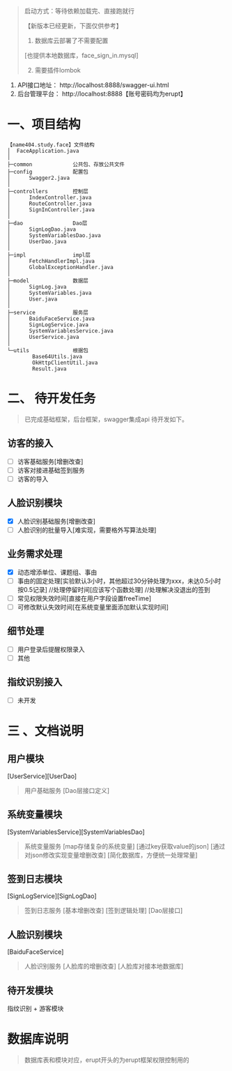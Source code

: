 > 启动方式：等待依赖加载完、直接跑就行
>
> 【新版本已经更新，下面仅供参考】
> 1. 数据库云部署了不需要配置
>
>  [也提供本地数据库，face_sign_in.mysql]
>
> 2. 需要插件lombok

1. API接口地址： http://localhost:8888/swagger-ui.html
2. 后台管理平台： http://localhost:8888【账号密码均为erupt】

# 一、项目结构
```basic
【name404.study.face】文件结构
│  FaceApplication.java
│
├─common             公共包、存放公共文件          
├─config             配置包
│      Swagger2.java
│
├─controllers        控制层
│      IndexController.java
│      RouteController.java
│      SignInController.java
│ 
├─dao                Dao层
│      SignLogDao.java
│      SystemVariablesDao.java
│      UserDao.java
│
├─impl               impl层
│      FetchHandlerImpl.java
│      GlobalExceptionHandler.java
│
├─model              数据层
│      SignLog.java
│      SystemVariables.java
│      User.java
│
├─service            服务层
│      BaiduFaceService.java
│      SignLogService.java
│      SystemVariablesService.java
│      UserService.java
│
└─utils              根据包
        Base64Utils.java
        OkHttpClientUtil.java
        Result.java
```
# 二、 待开发任务 
> 已完成基础框架，后台框架，swagger集成api
> 待开发如下。

## 访客的接入

- [ ] 访客基础服务[增删改查]
- [ ] 访客对接进基础签到服务
- [ ] 访客的导入
## 人脸识别模块

- [x] 人脸识别基础服务[增删改查]
- [ ] 人脸识别的批量导入[难实现，需要格外写算法处理]
## 业务需求处理

- [x] 动态增添单位、课题组、事由
- [ ] 事由的固定处理[实验默认3小时，其他超过30分钟处理为xxx，未达0.5小时按0.5记录]
      //处理停留时间[应该写个函数处理]
      //处理解决没退出的签到
- [ ] 常见权限失效时间[直接在用户字段设置freeTime]
- [ ] 可修改默认失效时间[在系统变量里面添加默认实现时间]
## 细节处理

- [ ] 用户登录后提醒权限录入
- [ ] 其他
## 指纹识别接入

- [ ] 未开发
# 三 、文档说明
## 用户模块
[UserService][UserDao]
> 用户基础服务
> [Dao层接口定义]

## 系统变量模块
[SystemVariablesService][SystemVariablesDao]
> 系统变量服务
> [map存储复杂的系统变量]
> [通过key获取value的json]
> [通过对json修改实现变量增删改查]
> [简化数据库，方便统一处理常量]

## 签到日志模块
[SignLogService][SignLogDao]
> 签到日志服务
> [基本增删改查]
> [签到逻辑处理]
> [Dao层接口]

## 人脸识别模块
[BaiduFaceService]
> 人脸识别服务
> [人脸库的增删改查]
> [人脸库对接本地数据库]

## 待开发模块
指纹识别 + 游客模块

# 数据库说明
> 数据库表和模块对应，erupt开头的为erupt框架权限控制用的
